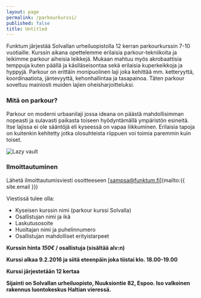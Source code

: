 ```yaml
---
layout: page
permalink: /parkourkurssi/
published: false
title: Untitled
---
```






Funktum järjestää Solvallan urheiluopistolla 12 kerran parkourkurssin 7-10 vuotiaille. Kurssin aikana opettelemme erilaisia 
parkour-tekniikoita ja leikimme parkour aiheisia leikkejä. Mukaan mahtuu myös akrobaattisia temppuja kuten päällä ja käslläseisontaa
sekä erilaisia kuperkeikkoja ja hyppyjä. Parkour on erittäin monipuolinen laji joka kehittää mm. ketteryyttä, koordinaatiota, jäntevyyttä, kehonhallintaa ja tasapainoa. Täten parkour soveltuu mainiosti muiden lajien oheisharjoitteluksi.

### Mitä on parkour?

Parkour on moderni urbaanilaji jossa ideana on päästä mahdollisimman nopeasti ja sulavasti paikasta toiseen hyödyntämällä ympäristön esineitä.
Itse lajissa ei ole sääntöjä eli kyseessä on vapaa liikkuminen. Erilaisia tapoja on kuitenkin kehitetty jotka olosuhteista
riippuen voi toimia paremmin kuin toiset. 

![Lazy vault]({{site.baseurl}}/media/Parkour.jpg)

### Ilmoittautuminen

Lähetä ilmoittautumisviesti osoitteeseen [sampsa@funktum.fi](mailto:{{ site.email }})

Viestissä tulee olla:

- Kyseisen kurssin nimi (parkour kurssi Solvalla)
- Osallistujan nimi ja ikä
- Laskutusosoite
- Huoltajan nimi ja puhelinnumero
- Osallistujan mahdolliset erityistarpeet



**Kurssin hinta _150€_ / osallistuja (sisältää alv:n)**

**Kurssi alkaa 9.2.2016 ja siitä eteenpäin joka tiistai klo. 18.00-19.00**

**Kurssi järjestetään 12 kertaa**

**Sijainti on Solvallan urheiluopisto, Nuuksiontie 82, Espoo. Iso valkoinen rakennus luontokeskus Haltian vieressä.**
